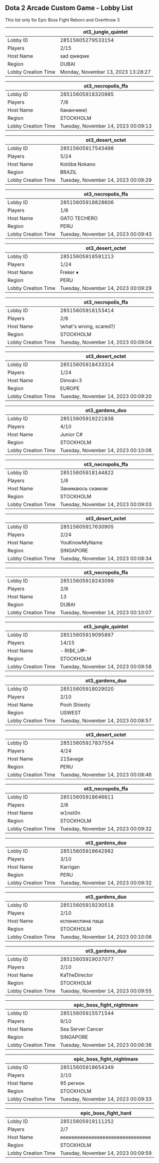 ## Dota 2 Arcade Custom Game - Lobby List

This list only for Epic Boss Fight Reborn and Overthrow 3

|  | ot3_jungle_quintet |
| ------ | ------ |
| Lobby ID | 28515605279533154 |
| Players | 2/15 |
| Host Name | sad qweqwe |
| Region | DUBAI |
| Lobby Creation Time | Monday, November 13, 2023 13:28:27 |


|  | ot3_necropolis_ffa |
| ------ | ------ |
| Lobby ID | 28515605918320985 |
| Players | 7/8 |
| Host Name | бананчики) |
| Region | STOCKHOLM |
| Lobby Creation Time | Tuesday, November 14, 2023 00:09:13 |


|  | ot3_desert_octet |
| ------ | ------ |
| Lobby ID | 28515605917543498 |
| Players | 5/24 |
| Host Name | Kotóba Nokano |
| Region | BRAZIL |
| Lobby Creation Time | Tuesday, November 14, 2023 00:08:29 |


|  | ot3_necropolis_ffa |
| ------ | ------ |
| Lobby ID | 28515605918828606 |
| Players | 1/8 |
| Host Name | GATO TECHERO |
| Region | PERU |
| Lobby Creation Time | Tuesday, November 14, 2023 00:09:43 |


|  | ot3_desert_octet |
| ------ | ------ |
| Lobby ID | 28515605918591213 |
| Players | 1/24 |
| Host Name | Freker ♦ |
| Region | PERU |
| Lobby Creation Time | Tuesday, November 14, 2023 00:09:29 |


|  | ot3_necropolis_ffa |
| ------ | ------ |
| Lobby ID | 28515605918153414 |
| Players | 2/8 |
| Host Name | \what's wrong, scared?/ |
| Region | STOCKHOLM |
| Lobby Creation Time | Tuesday, November 14, 2023 00:09:04 |


|  | ot3_desert_octet |
| ------ | ------ |
| Lobby ID | 28515605918433314 |
| Players | 1/24 |
| Host Name | Dimval<3 |
| Region | EUROPE |
| Lobby Creation Time | Tuesday, November 14, 2023 00:09:20 |


|  | ot3_gardens_duo |
| ------ | ------ |
| Lobby ID | 28515605919221838 |
| Players | 4/10 |
| Host Name | Junior C# |
| Region | STOCKHOLM |
| Lobby Creation Time | Tuesday, November 14, 2023 00:10:06 |


|  | ot3_necropolis_ffa |
| ------ | ------ |
| Lobby ID | 28515605918144822 |
| Players | 1/8 |
| Host Name | Занимаюсь скамом |
| Region | STOCKHOLM |
| Lobby Creation Time | Tuesday, November 14, 2023 00:09:03 |


|  | ot3_desert_octet |
| ------ | ------ |
| Lobby ID | 28515605917630905 |
| Players | 2/24 |
| Host Name | YouKnowMyName |
| Region | SINGAPORE |
| Lobby Creation Time | Tuesday, November 14, 2023 00:08:34 |


|  | ot3_necropolis_ffa |
| ------ | ------ |
| Lobby ID | 28515605919243099 |
| Players | 2/8 |
| Host Name | 13 |
| Region | DUBAI |
| Lobby Creation Time | Tuesday, November 14, 2023 00:10:07 |


|  | ot3_jungle_quintet |
| ------ | ------ |
| Lobby ID | 28515605919095897 |
| Players | 14/15 |
| Host Name | - RI$€_U₱- |
| Region | STOCKHOLM |
| Lobby Creation Time | Tuesday, November 14, 2023 00:09:58 |


|  | ot3_gardens_duo |
| ------ | ------ |
| Lobby ID | 28515605918029020 |
| Players | 2/10 |
| Host Name | Pooh Shiesty |
| Region | USWEST |
| Lobby Creation Time | Tuesday, November 14, 2023 00:08:57 |


|  | ot3_desert_octet |
| ------ | ------ |
| Lobby ID | 28515605917837554 |
| Players | 4/24 |
| Host Name | 21Savage |
| Region | PERU |
| Lobby Creation Time | Tuesday, November 14, 2023 00:08:46 |


|  | ot3_necropolis_ffa |
| ------ | ------ |
| Lobby ID | 28515605918646611 |
| Players | 2/8 |
| Host Name | w1nst0n |
| Region | STOCKHOLM |
| Lobby Creation Time | Tuesday, November 14, 2023 00:09:32 |


|  | ot3_gardens_duo |
| ------ | ------ |
| Lobby ID | 28515605918642982 |
| Players | 3/10 |
| Host Name | Karrigan |
| Region | PERU |
| Lobby Creation Time | Tuesday, November 14, 2023 00:09:32 |


|  | ot3_gardens_duo |
| ------ | ------ |
| Lobby ID | 28515605919230518 |
| Players | 2/10 |
| Host Name | кспинеспина паца |
| Region | STOCKHOLM |
| Lobby Creation Time | Tuesday, November 14, 2023 00:10:06 |


|  | ot3_gardens_duo |
| ------ | ------ |
| Lobby ID | 28515605919037077 |
| Players | 2/10 |
| Host Name | KaTheDirector |
| Region | STOCKHOLM |
| Lobby Creation Time | Tuesday, November 14, 2023 00:09:55 |


|  | epic_boss_fight_nightmare |
| ------ | ------ |
| Lobby ID | 28515605915571544 |
| Players | 9/10 |
| Host Name | Sea Server Cancer |
| Region | SINGAPORE |
| Lobby Creation Time | Tuesday, November 14, 2023 00:06:36 |


|  | epic_boss_fight_nightmare |
| ------ | ------ |
| Lobby ID | 28515605918654349 |
| Players | 2/10 |
| Host Name | 95 регион |
| Region | STOCKHOLM |
| Lobby Creation Time | Tuesday, November 14, 2023 00:09:33 |


|  | epic_boss_fight_hard |
| ------ | ------ |
| Lobby ID | 28515605919111252 |
| Players | 2/7 |
| Host Name | eeeeeeeeeeeeeeeeeeeeeeeeeeeeeeee |
| Region | STOCKHOLM |
| Lobby Creation Time | Tuesday, November 14, 2023 00:09:59 |


